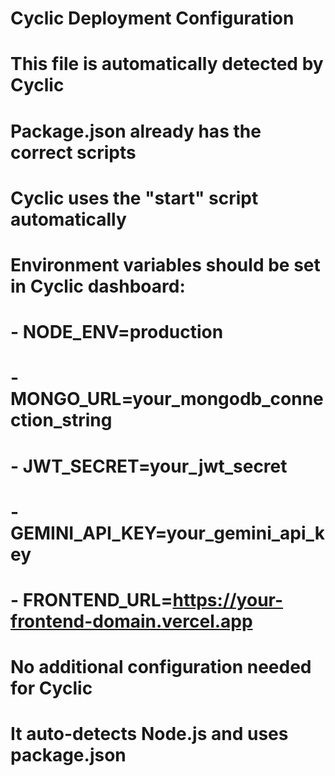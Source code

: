 # Cyclic Deployment Configuration
# This file is automatically detected by Cyclic

# Package.json already has the correct scripts
# Cyclic uses the "start" script automatically

# Environment variables should be set in Cyclic dashboard:
# - NODE_ENV=production
# - MONGO_URL=your_mongodb_connection_string
# - JWT_SECRET=your_jwt_secret
# - GEMINI_API_KEY=your_gemini_api_key
# - FRONTEND_URL=https://your-frontend-domain.vercel.app

# No additional configuration needed for Cyclic
# It auto-detects Node.js and uses package.json